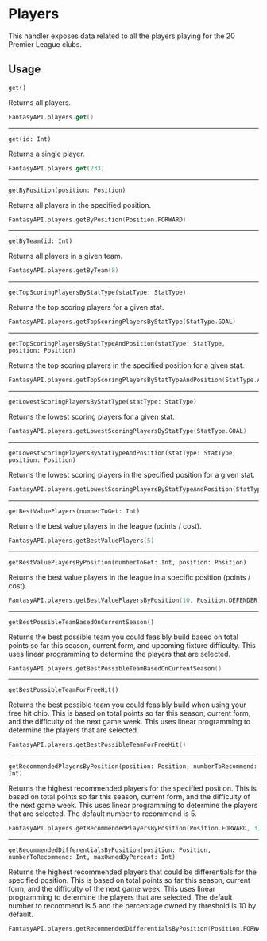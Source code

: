 # Players

This handler exposes data related to all the players playing for the 20 Premier League clubs.

## Usage

`get()`

Returns all players.

```kotlin
FantasyAPI.players.get()
```

---

`get(id: Int)`

Returns a single player.

```kotlin
FantasyAPI.players.get(233)
```

---

`getByPosition(position: Position)`

Returns all players in the specified position.

```kotlin
FantasyAPI.players.getByPosition(Position.FORWARD)
```

---

`getByTeam(id: Int)`

Returns all players in a given team.

```kotlin
FantasyAPI.players.getByTeam(8)
```

---

`getTopScoringPlayersByStatType(statType: StatType)`

Returns the top scoring players for a given stat.

```kotlin
FantasyAPI.players.getTopScoringPlayersByStatType(StatType.GOAL)
```

---

`getTopScoringPlayersByStatTypeAndPosition(statType: StatType, position: Position)`

Returns the top scoring players in the specified position for a given stat.

```kotlin
FantasyAPI.players.getTopScoringPlayersByStatTypeAndPosition(StatType.ASSIST, Position.MIDFIELDER)
```

---

`getLowestScoringPlayersByStatType(statType: StatType)`

Returns the lowest scoring players for a given stat.

```kotlin
FantasyAPI.players.getLowestScoringPlayersByStatType(StatType.GOAL)
```

---

`getLowestScoringPlayersByStatTypeAndPosition(statType: StatType, position: Position)`

Returns the lowest scoring players in the specified position for a given stat.

```kotlin
FantasyAPI.players.getLowestScoringPlayersByStatTypeAndPosition(StatType.ASSIST, Position.MIDFIELDER)
```

---

`getBestValuePlayers(numberToGet: Int)`

Returns the best value players in the league (points / cost).

```kotlin
FantasyAPI.players.getBestValuePlayers(5)
```

---

`getBestValuePlayersByPosition(numberToGet: Int, position: Position)`

Returns the best value players in the league in a specific position (points / cost).

```kotlin
FantasyAPI.players.getBestValuePlayersByPosition(10, Position.DEFENDER)
```

---

`getBestPossibleTeamBasedOnCurrentSeason()`

Returns the best possible team you could feasibly build based on total points so far this season, current form, and
upcoming fixture difficulty. This uses linear programming to determine the players that are selected.

```kotlin
FantasyAPI.players.getBestPossibleTeamBasedOnCurrentSeason()
```

---

`getBestPossibleTeamForFreeHit()`

Returns the best possible team you could feasibly build when using your free hit chip. This is based on total points so
far this season, current form, and the difficulty of the next game week. This uses linear programming to determine the
players that are selected.

```kotlin
FantasyAPI.players.getBestPossibleTeamForFreeHit()
```

---

`getRecommendedPlayersByPosition(position: Position, numberToRecommend: Int)`

Returns the highest recommended players for the specified position. This is based on total points so far this season,
current form, and the difficulty of the next game week. This uses linear programming to determine the players that are
selected. The default number to recommend is 5.

```kotlin
FantasyAPI.players.getRecommendedPlayersByPosition(Position.FORWARD, 3)
```

---

`getRecommendedDifferentialsByPosition(position: Position, numberToRecommend: Int, maxOwnedByPercent: Int)`

Returns the highest recommended players that could be differentials for the specified position. This is based on total
points so far this season, current form, and the difficulty of the next game week. This uses linear programming to
determine the players that are selected. The default number to recommend is 5 and the percentage owned by threshold is
10 by default.

```kotlin
FantasyAPI.players.getRecommendedDifferentialsByPosition(Position.FORWARD, 3, 5)
```
